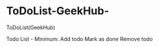 ToDoList-GeekHub-
=================

ToDoList(GeekHub)

Todo List - Minimum:
Add todo
Mark as done
Remove todo
